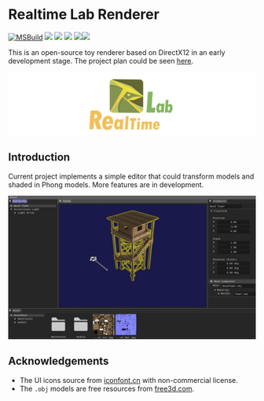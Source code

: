 # Realtime Lab Renderer

[![MSBuild](https://github.com/liubai01/Realtime-Lab/actions/workflows/msbuild.yml/badge.svg?branch=master)](https://github.com/liubai01/Realtime-Lab/actions/workflows/msbuild.yml) ![](https://img.shields.io/github/issues/liubai01/Realtime-Lab) ![](https://img.shields.io/github/forks/liubai01/Realtime-Lab) ![](https://img.shields.io/github/stars/liubai01/Realtime-Lab) ![](https://img.shields.io/github/repo-size/liubai01/Realtime-Lab)![](https://img.shields.io/github/v/release/liubai01/Realtime-lab)

This is an open-source toy renderer based on DirectX12 in an early development stage. The project plan could be seen [here](https://github.com/liubai01/Realtime-Lab/projects/1).

![](docs/figs/banner_4x.png)

## Introduction

Current project implements a simple editor that could transform models and shaded in Phong models. More features are in development.

![](docs/figs/alphav001_screenshot.jpg)

## Acknowledgements

- The UI icons source from [iconfont.cn](https://www.iconfont.cn/) with non-commercial license.
- The `.obj` models are free resources from [free3d.com](https://free3d.com/).
